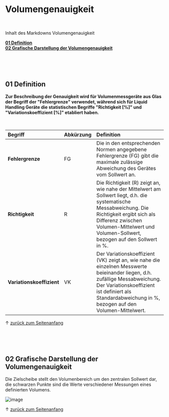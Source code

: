 

<a name="top"></a>
# Volumengenauigkeit

<br/>

Inhalt des Markdowns Volumengenauigkeit

**[01 Definition](#1)** <br/>
**[02 Grafische Darstellung der Volumengenauigkeit](#2)** <br/>

<br/>

<br/>

<br/>

<a name="1"></a>
## 01 Definition
**Zur Beschreibung der Genauigkeit wird für Volumenmessgeräte aus Glas der Begriff der "Fehlergrenze" verwendet, während sich für Liquid Handling Geräte die statistischen Begriffe "Richtigkeit [%]" und "Variationskoeffizient [%]" etabliert haben.**

<br/>

| Begriff     | Abkürzung | Definition | 
| :-------------- | :------ | :------ | 
| **Fehlergrenze** |  FG | Die in den entsprechenden Normen angegebene Fehlergrenze (FG) gibt die maximale zulässige Abweichung des Gerätes vom Sollwert an. |
| **Richtigkeit** |  R | Die Richtigkeit (R) zeigt an, wie nahe der Mittelwert am Sollwert liegt, d.h. die systematische Messabweichung. Die Richtigkeit ergibt sich als Differenz zwischen Volumen-Mittelwert und Volumen-Sollwert, bezogen auf den Sollwert in %. |
| **Variationskoeffizient** |  VK | Der Variationskoeffizient (VK) zeigt an, wie nahe die einzelnen Messwerte beieinander liegen, d.h. zufällige Messabweichung. Der Variationskoeffizient ist definiert als Standardabweichung in %, bezogen auf den Volumen-Mittelwert. |

&uarr; [zurück zum Seitenanfang](#top)

<br/>

<br/>

<br/>

<a name="2"></a>
## 02 Grafische Darstellung der Volumengenauigkeit
Die Zielscheibe stellt den Volumenbereich um den zentralen Sollwert dar, die schwarzen Punkte sind die Werte verschiedener Messungen eines definierten Volumens.

![image](https://user-images.githubusercontent.com/83710723/148731503-b23fc78d-5273-4cd6-ba87-177b79625e82.png)

&uarr; [zurück zum Seitenanfang](#top)

<br/>

<br/>

<br/>
